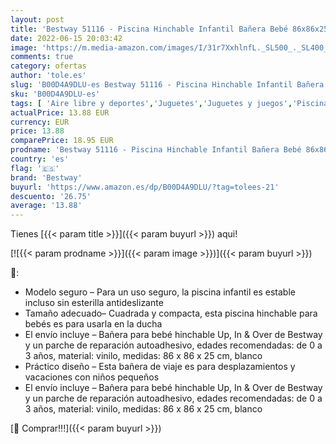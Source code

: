 ```yaml
---
layout: post
title: 'Bestway 51116 - Piscina Hinchable Infantil Bañera Bebé 86x86x25 cm'
date: 2022-06-15 20:03:42
image: 'https://m.media-amazon.com/images/I/31r7XxhlnfL._SL500_._SL400_.jpg'
comments: true
category: ofertas
author: 'tole.es'
slug: 'B00D4A9DLU-es Bestway 51116 - Piscina Hinchable Infantil Bañera Bebé...'
sku: 'B00D4A9DLU-es'
tags: [ 'Aire libre y deportes','Juguetes','Juguetes y juegos','Piscinas de jardín y juegos acuáticos','Piscinas para niños','bebé','bestway','🇪🇸', ]
actualPrice: 13.88 EUR
currency: EUR
price: 13.88
comparePrice: 18.95 EUR
prodname: 'Bestway 51116 - Piscina Hinchable Infantil Bañera Bebé 86x86x25 cm'
country: 'es'
flag: '🇪🇸'
brand: 'Bestway'
buyurl: 'https://www.amazon.es/dp/B00D4A9DLU/?tag=tolees-21'
descuento: '26.75'
average: '13.88'
---
```


Tienes [{{< param title >}}]({{< param buyurl >}}) aqui!

[![{{< param prodname >}}]({{< param image >}})]({{< param buyurl >}})

🔎:

- Modelo seguro – Para un uso seguro, la piscina infantil es estable incluso sin esterilla antideslizante
- Tamaño adecuado– Cuadrada y compacta, esta piscina hinchable para bebés es para usarla en la ducha
- El envío incluye – Bañera para bebé hinchable Up, In & Over de Bestway y un parche de reparación autoadhesivo, edades recomendadas: de 0 a 3 años, material: vinilo, medidas: 86 x 86 x 25 cm, blanco
- Práctico diseño – Esta bañera de viaje es para desplazamientos y vacaciones con niños pequeños
- El envío incluye – Bañera para bebé hinchable Up, In & Over de Bestway y un parche de reparación autoadhesivo, edades recomendadas: de 0 a 3 años, material: vinilo, medidas: 86 x 86 x 25 cm, blanco

[🛒 Comprar!!!]({{< param buyurl >}})
